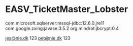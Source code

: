 # EASV_TicketMaster_Lobster

com.microsoft.sqlserver:mssql-jdbc:12.6.0.jre11
com.google.zxing:javase:3.5.2
org.mindrot:jbcrypt:0.4

jes@nie.dk 123 
pet@nie.dk 123

